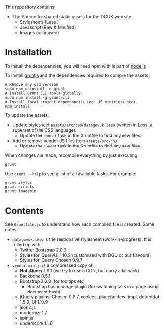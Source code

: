 This repository contains:

* The Source for shared static assets for the DGUK web site.
  * Stylesheets (Less )
  * Javascript (Raw & Minified)
  * Images (optimised)

# Installation


To install the dependencies, you will need npm with is part of [node.js](http://nodejs.org/)


To install [gruntjs](http://gruntjs.com) and the dependencies required to compile the assets.

    # Remove any old version
    sudo npm uninstall -g grunt
    # Install Grunt CLI tools globally.
    sudo npm install -g grunt-cli
    # Install local project dependancies (eg. JS minifiers etc).
    npm install

To update the assets:

* Update stylesheet `assets/src/css/datagovuk.less` (written in [Less](http://lesscss.org), a superset of the CSS language).
  * Update the `concat` task in the Gruntfile to find any new files.
* Add or remove vendor JS files from `assets/src/js/`. 
  * Update the `concat` task in the Gruntfile to find any new files.

When changes are made, recompile everything by just executing:

    grunt

Use `grunt --help` to see a list of all available tasks. For example:

    grunt styles
    grunt scripts
    grunt imagemin

# Contents

See `Gruntfile.js` to understand how each compiled file is created. Some notes:

* `datagovuk.less` is the responsive stylesheet (work-in-progress). It is rolled up with:
  * Twitter Bootstrap 2.0.3
  * Styles for jQueryUI 1.10.2 (customised with DGU colour flavours)
  * Styles for jQuery Chosen 0.9.7 
* `vendor.min.js` is a compressed copy of:
  * **Not jQuery** 1.9.1 (we try to use a CDN, but carry a fallback)
  * Backbone 0.5.1
  * Bootstrap 2.0.3 (for tooltips etc)
    * Bootstrap hashchange plugin (for switching tabs in a page using document.hash)
  * jQuery plugins: Chosen 0.9.7, cookies, placeholders, tmpl, dotdotdot 1.5.9, UI 1.10.9
  * json2.js
  * modernizr 1.7
  * spin.js
  * underscore 1.1.6
